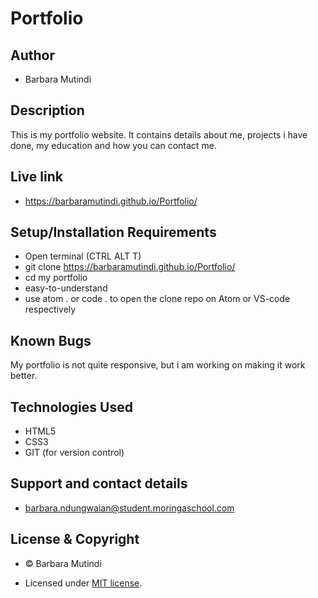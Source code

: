 # Portfolio

## Author

- Barbara Mutindi

## Description

This is my portfolio website. It contains details about me, projects i have done, my education and how you can contact me. 

## Live link

- https://barbaramutindi.github.io/Portfolio/

## Setup/Installation Requirements

- Open terminal (CTRL ALT T)
- git clone https://barbaramutindi.github.io/Portfolio/
- cd my portfolio
- easy-to-understand
- use atom . or code . to open the clone repo on Atom or VS-code respectively

## Known Bugs

My portfolio is not quite responsive, but i am working on making it work better.

## Technologies Used

- HTML5
- CSS3
- GIT (for version control)

## Support and contact details
- barbara.ndungwaian@student.moringaschool.com

## License & Copyright
- © Barbara Mutindi

- Licensed under  [MIT license](LICENSE).